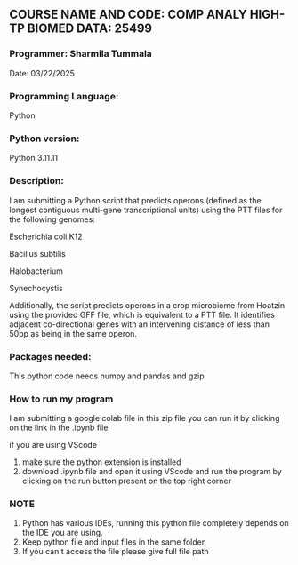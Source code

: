 ## **COURSE NAME AND CODE:** COMP ANALY HIGH-TP BIOMED DATA: 25499

### **Programmer:** Sharmila Tummala

Date: 03/22/2025

### **Programming Language:** 
Python

### **Python version:** 
Python 3.11.11

### **Description:** 
I am submitting a Python script that predicts operons (defined as the longest contiguous multi-gene transcriptional units) using the PTT files for the following genomes:

Escherichia coli K12

Bacillus subtilis

Halobacterium

Synechocystis

Additionally, the script predicts operons in a crop microbiome from Hoatzin using the provided GFF file, which is equivalent to a PTT file. It identifies adjacent co-directional genes with an intervening distance of less than 50bp as being in the same operon.


### Packages needed: 
This python code needs numpy and pandas and gzip 
### How to run my program
I am submitting a google colab file in this zip file you can run it by clicking on the link in the .ipynb file

if you are using VScode
1. make sure the python extension is installed
2. download .ipynb file and open it using VScode and run the program by clicking on the run button present on the top right corner

### NOTE
1. Python has various IDEs, running this python file completely depends on the IDE you are using.
2. Keep python file and input files in the same folder.
3. If you can't access the file please give full file path 

